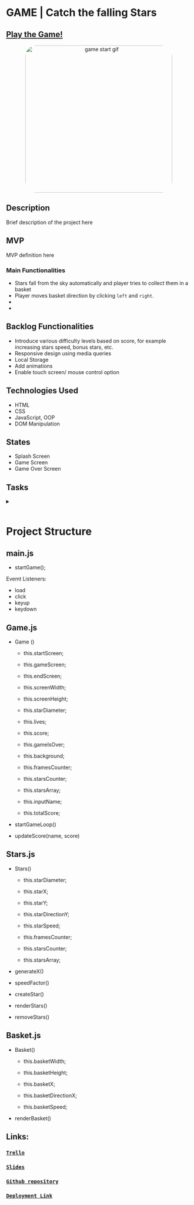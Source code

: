 <!--![Game Logo](https://github.com/najjaved/game-stars-collector/blob/development/images/starsCollector.jpg) -->

# GAME | Catch the falling Stars 

## [Play the Game!](https://najjaved.github.io/game-stars-collector/)

<p align="center">
  <img src="https://media1.giphy.com/media/OFazVPIFIYmFsXROhj/giphy.webp?cid=ecf05e47eeyw4q8enmg5y9zqj74a2umf9i6lxidwjsvt7iwg&ep=v1_gifs_search&rid=giphy.webp&ct=g" width="400" alt="game start gif" style = "border-radius:30px" >
</p>



## Description

Brief description of the project here

## MVP
MVP definition here
### Main Functionalities

- Stars fall from the sky automatically and player tries to collect them in a basket
- Player moves basket direction by clicking `left` and `right`.
- 
-

## Backlog Functionalities

- Introduce various difficulty levels based on score, for example increasing stars speed, bonus stars, etc.
- Responsive design using media queries
- Local Storage
- Add animations
- Enable touch screen/ mouse control option


## Technologies Used

- HTML
- CSS
- JavaScript, OOP
- DOM Manipulation


## States

- Splash Screen
- Game Screen
- Game Over Screen

## Tasks
<details>
  <summary></summary>
   List of tasks in order of priority: 

  - check trello board 
  - ...

  <br>

</details>
<br>


# Project Structure
## main.js

- startGame();

Evemt Listeners:
- load
- click
- keyup
- keydown


## Game.js

- Game ()

    - this.startScreen;
    - this.gameScreen;
    - this.endScreen;

    - this.screenWidth;
    - this.screenHeight;
    - this.starDiameter;


    - this.lives;
    - this.score;
    - this.gameIsOver;

    - this.background;
    
    - this.framesCounter;
    - this.starsCounter;
    - this.starsArray;


    - this.inputName;
    - this.totalScore;


- startGameLoop()
- updateScore(name, score)

## Stars.js 

- Stars()
    - this.starDiameter;

    - this.starX;
    - this.starY;
    - this.starDirectionY;
    - this.starSpeed;

    - this.framesCounter;
    - this.starsCounter;
    - this.starsArray;


- generateX()
- speedFactor()
- createStar()
- renderStars()
- removeStars()

## Basket.js 

- Basket()
    - this.basketWidth;
    - this.basketHeight;

    - this.basketX;
    - this.basketDirectionX; 
    - this.basketSpeed;


- renderBasket()


## Links:
### [`Trello`](https://trello.com/b/IJ0mSslm/my-game-project)
### [`Slides`](https://docs.google.com/presentation/d/1CrUeyLBTDnBFgGiYDTbboXrgNxxXFVIE-n4L15YlWZk/edit#slide=id.gc6fa3c898_0_16)
### [`Github repository`](https://github.com/najjaved/game-stars-collector)
### [`Deployment Link`](https://najjaved.github.io/game-stars-collector/)